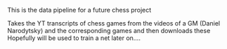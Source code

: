This is the data pipeline for a future chess project

Takes the YT transcripts of chess games from the videos of a GM (Daniel Narodytsky) and the corresponding games and then downloads these
Hopefully will be used to train a net later on....
